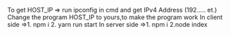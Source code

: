 To get HOST_IP 
=> run ipconfig in cmd and get IPv4 Address (192..... et.)
Change the program HOST_IP to yours,to make the program work
In client side =>1. npm i 2. yarn run start
In server side =>1. npm i 2.node index
